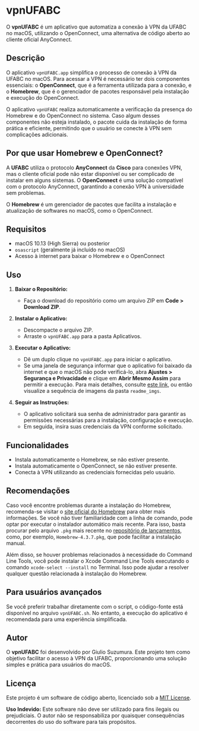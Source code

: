 # vpnUFABC

O **vpnUFABC** é um aplicativo que automatiza a conexão à VPN da UFABC no macOS, utilizando o OpenConnect, uma alternativa de código aberto ao cliente oficial AnyConnect.

## Descrição

O aplicativo `vpnUFABC.app` simplifica o processo de conexão à VPN da UFABC no macOS. Para acessar a VPN é necessário ter dois componentes essenciais: o **OpenConnect**, que é a ferramenta utilizada para a conexão, e o **Homebrew**, que é o gerenciador de pacotes responsável pela instalação e execução do OpenConnect.

O aplicativo `vpnUFABC` realiza automaticamente a verificação da presença do Homebrew e do OpenConnect no sistema. Caso algum desses componentes não esteja instalado, o pacote cuida da instalação de forma prática e eficiente, permitindo que o usuário se conecte à VPN sem complicações adicionais.

## Por que usar Homebrew e OpenConnect?

A **UFABC** utiliza o protocolo **AnyConnect** da **Cisco** para conexões VPN, mas o cliente oficial pode não estar disponível ou ser complicado de instalar em alguns sistemas. O **OpenConnect** é uma solução compatível com o protocolo AnyConnect, garantindo a conexão VPN à universidade sem problemas.

O **Homebrew** é um gerenciador de pacotes que facilita a instalação e atualização de softwares no macOS, como o OpenConnect.

## Requisitos

- macOS 10.13 (High Sierra) ou posterior
- `osascript` (geralmente já incluído no macOS)
- Acesso à internet para baixar o Homebrew e o OpenConnect

## Uso

1. **Baixar o Repositório:**
   - Faça o download do repositório como um arquivo ZIP em **Code > Download ZIP**.

2. **Instalar o Aplicativo:**
   - Descompacte o arquivo ZIP.
   - Arraste o `vpnUFABC.app` para a pasta Aplicativos.

3. **Executar o Aplicativo:**
   - Dê um duplo clique no `vpnUFABC.app` para iniciar o aplicativo.
   - Se uma janela de segurança informar que o aplicativo foi baixado da internet e que o macOS não pode verificá-lo, abra **Ajustes > Segurança e Privacidade** e clique em **Abrir Mesmo Assim** para permitir a execução. Para mais detalhes, consulte [este link](https://macmagazine.com.br/post/2021/09/20/como-instalar-apps-de-desenvolvedores-nao-identificados-no-mac/), ou então visualize a sequência de imagens da pasta `readme_imgs`.

4. **Seguir as Instruções:**
   - O aplicativo solicitará sua senha de administrador para garantir as permissões necessárias para a instalação, configuração e execução.
   - Em seguida, insira suas credenciais da VPN conforme solicitado.

## Funcionalidades

- Instala automaticamente o Homebrew, se não estiver presente.
- Instala automaticamente o OpenConnect, se não estiver presente.
- Conecta à VPN utilizando as credenciais fornecidas pelo usuário.

## Recomendações

Caso você encontre problemas durante a instalação do Homebrew, recomenda-se visitar o [site oficial do Homebrew](https://brew.sh/) para obter mais informações. Se você não tiver familiaridade com a linha de comando, pode optar por executar o instalador automático mais recente. Para isso, basta procurar pelo arquivo `.pkg` mais recente no [repositório de lançamentos](https://github.com/Homebrew/brew/releases/latest), como, por exemplo, `Homebrew-4.3.7.pkg`, que pode facilitar a instalação manual.

Além disso, se houver problemas relacionados à necessidade do Command Line Tools, você pode instalar o Xcode Command Line Tools executando o comando `xcode-select --install` no Terminal. Isso pode ajudar a resolver qualquer questão relacionada à instalação do Homebrew.

## Para usuários avançados

Se você preferir trabalhar diretamente com o script, o código-fonte está disponível no arquivo `vpnUFABC.sh`. No entanto, a execução do aplicativo é recomendada para uma experiência simplificada.

## Autor

O **vpnUFABC** foi desenvolvido por Giulio Suzumura. Este projeto tem como objetivo facilitar o acesso à VPN da UFABC, proporcionando uma solução simples e prática para usuários do macOS.


## Licença

Este projeto é um software de código aberto, licenciado sob a [MIT License](https://opensource.org/licenses/MIT).

**Uso Indevido:** Este software não deve ser utilizado para fins ilegais ou prejudiciais. O autor não se responsabiliza por quaisquer consequências decorrentes do uso do software para tais propósitos.
